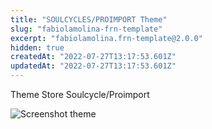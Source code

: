 ```yaml
---
title: "SOULCYCLES/PROIMPORT Theme"
slug: "fabiolamolina-frn-template"
excerpt: "fabiolamolina.frn-template@2.0.0"
hidden: true
createdAt: "2022-07-27T13:17:53.601Z"
updatedAt: "2022-07-27T13:17:53.601Z"
---
```

Theme Store Soulcycle/Proimport

![Screenshot theme](./image/screenshot-theme.png)